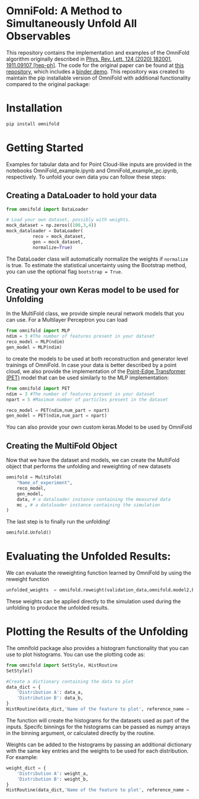 # OmniFold: A Method to Simultaneously Unfold All Observables

This repository contains the implementation and examples of the OmniFold algorithm originally described in [Phys. Rev. Lett. 124 (2020) 182001](https://dx.doi.org/10.1103/PhysRevLett.124.182001), [1911.09107 [hep-ph]](https://arxiv.org/abs/1911.09107).  The code for the original paper can be found at [this repository](https://github.com/ericmetodiev/OmniFold), which includes a [binder demo](https://mybinder.org/v2/gh/ericmetodiev/OmniFold/master).  This repository was created to maintain the pip installable version of OmniFold with additional functionality compared to the original package:

# Installation

```bash
pip install omnifold
```

# Getting Started
Examples for tabular data and for Point Cloud-like inputs are provided in the notebooks OmniFold_example.ipynb and OmniFold_example_pc.ipynb, respectively.
To unfold your own data you can follow these steps:

## Creating a DataLoader to hold your data

```python
from omnifold import DataLoader

# Load your own dataset, possibly with weights.
mock_dataset = np.zeros((100,3,4))
mock_dataloader = DataLoader(
		  reco = mock_dataset,
		  gen = mock_dataset,
		  normalize=True)

```

The DataLoader class will automatically normalize the weights if ```normalize``` is true. To estimate the statistical uncertainty using the Bootstrap method, you can use the optional flag ```bootstrap = True```.

## Creating your own Keras model to be used for Unfolding

In the MultiFold class, we provide simple neural network models that you can use. For a Multilayer Perceptron you can load

```python
from omnifold import MLP
ndim = 3 #The number of features present in your dataset
reco_model = MLP(ndim)
gen_model = MLP(ndim)
```

to create the models to be used at both reconstruction and generator level trainings of OmniFold. In case your data is better described by a point cloud, we also provide the implementation of the [Point-Edge Transformer (PET)](https://arxiv.org/abs/2404.16091) model that can be used similarly to the MLP implementation:


```python
from omnifold import PET
ndim = 3 #The number of features present in your dataset
npart = 5 #Maximum number of particles present in the dataset

reco_model = PET(ndim,num_part = npart)
gen_model = PET(ndim,num_part = npart)
```

You can also provide your own custom keras.Model to be used by OmniFold

## Creating the MultiFold Object

Now that we have the dataset and models, we can create the MultiFold object that performs the unfolding and reweighting of new datasets

```python
omnifold = MultiFold(
    "Name_of_experiment",
    reco_model,
    gen_model,
    data, # a dataloader instance containing the measured data
    mc , # a dataloader instance containing the simulation
)

```

The last step is to finally run the unfolding!

```python
omnifold.Unfold()
```

# Evaluating the Unfolded Results:

We can evaluate the reweighting function learned by OmniFold by using the reweight function

```python
unfolded_weights  = omnifold.reweight(validation_data,omnifold.model2,batch_size=1000) 
```

These weights can be applied directly to the simulation used during the unfolding to produce the unfolded results.

# Plotting the Results of the Unfolding

The omnifold package also provides a histogram functionality that you can use to plot histograms. You can use the plotting code as:

```python
from omnifold import SetStyle, HistRoutine
SetStyle()

#Create a dictionary containing the data to plot
data_dict = {
    'Distribution A': data_a, 
    'Distribution B': data_b,
}
HistRoutine(data_dict,'Name of the feature to plot', reference_name = 'Name of the dataset to calculate the ratio plot')
```

The function will create the histograms for the datasets used as part of the inputs. Specifc binnings for the histograms can be passed as numpy arrays in the binning argument, or calculated directly by the routine.

Weights can be added to the histograms by passing an additional dictionary with the same key entries and the weights to be used for each distribution. For example:

```python
weight_dict = {
    'Distribution A': weight_a, 
    'Distribution B': weight_b,
}
HistRoutine(data_dict,'Name of the feature to plot', reference_name = 'Name of the dataset to calculate the ratio plot', weights = weight_dict)
```